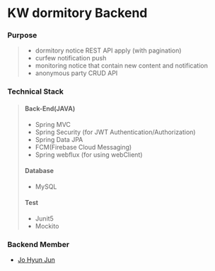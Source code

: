 # KW dormitory Backend

### Purpose

> - dormitory notice REST API apply (with pagination)
> - curfew notification push
> - monitoring notice that contain new content and notification
> - anonymous party CRUD API

### Technical Stack

> #### Back-End(JAVA)
>  - Spring MVC
>  - Spring Security (for JWT Authentication/Authorization)
>  - Spring Data JPA
>  - FCM(Firebase Cloud Messaging)
>  - Spring webflux (for using webClient)
>
>  #### Database
>  - MySQL
>
>  #### Test
>  - Junit5
>  - Mockito

### Backend Member
- [Jo Hyun Jun](https://github.com/Tianea2160)